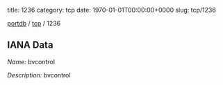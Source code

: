 title: 1236
category: tcp
date: 1970-01-01T00:00:00+0000
slug: tcp/1236

[portdb](/) / [tcp](/category/tcp.html) / 1236


## IANA Data

_Name:_ bvcontrol

_Description:_ bvcontrol


